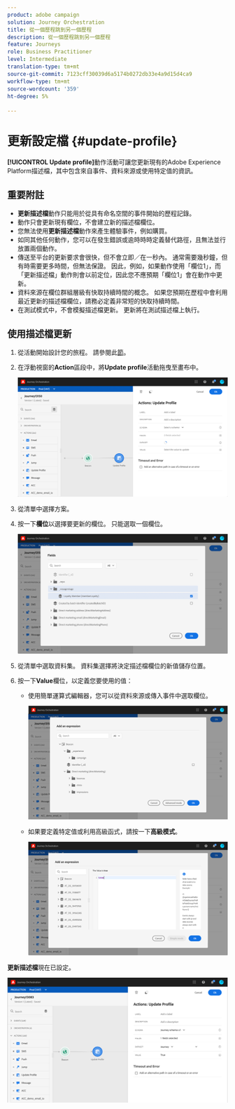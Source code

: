 ```yaml
---
product: adobe campaign
solution: Journey Orchestration
title: 從一個歷程跳到另一個歷程
description: 從一個歷程跳到另一個歷程
feature: Journeys
role: Business Practitioner
level: Intermediate
translation-type: tm+mt
source-git-commit: 7123cff30039d6a5174b0272db33e4a9d15d4ca9
workflow-type: tm+mt
source-wordcount: '359'
ht-degree: 5%

---
```



# 更新設定檔 {#update-profile}

**[!UICONTROL Update profile]**&#x200B;動作活動可讓您更新現有的Adobe Experience Platform描述檔，其中包含來自事件、資料來源或使用特定值的資訊。

## 重要附註

* **更新描述檔**&#x200B;動作只能用於從具有命名空間的事件開始的歷程記錄。
* 動作只會更新現有欄位，不會建立新的描述檔欄位。
* 您無法使用&#x200B;**更新描述檔**&#x200B;動作來產生體驗事件，例如購買。
* 如同其他任何動作，您可以在發生錯誤或逾時時時定義替代路徑，且無法並行放置兩個動作。
* 傳送至平台的更新要求會很快，但不會立即／在一秒內。 通常需要幾秒鐘，但有時需要更多時間，但無法保證。 因此，例如，如果動作使用「欄位1」，而「更新描述檔」動作則會以前定位，因此您不應預期「欄位1」會在動作中更新。
* 資料來源在欄位群組層級有快取持續時間的概念。 如果您預期在歷程中會利用最近更新的描述檔欄位，請務必定義非常短的快取持續時間。
* 在測試模式中，不會模擬描述檔更新。 更新將在測試描述檔上執行。

## 使用描述檔更新

1. 從活動開始設計您的旅程。 請參閱此[節](../building-journeys/journey.md)。

1. 在浮動視窗的&#x200B;**Action**&#x200B;區段中，將&#x200B;**Update profile**&#x200B;活動拖曳至畫布中。

   ![](../assets/profileupdate0.png)

1. 從清單中選擇方案。

1. 按一下&#x200B;**欄位**&#x200B;以選擇要更新的欄位。 只能選取一個欄位。

   ![](../assets/profileupdate2.png)

1. 從清單中選取資料集。 資料集選擇將決定描述檔欄位的新值儲存位置。

1. 按一下&#x200B;**Value**&#x200B;欄位，以定義您要使用的值：

   * 使用簡單運算式編輯器，您可以從資料來源或傳入事件中選取欄位。

      ![](../assets/profileupdate4.png)

   * 如果要定義特定值或利用高級函式，請按一下&#x200B;**高級模式**。

      ![](../assets/profileupdate3.png)

**更新描述檔**&#x200B;現在已設定。

![](../assets/profileupdate1.png)
